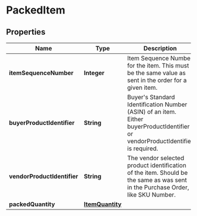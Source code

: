 # PackedItem

## Properties
Name | Type | Description | Notes
------------ | ------------- | ------------- | -------------
**itemSequenceNumber** | **Integer** | Item Sequence Number for the item. This must be the same value as sent in the order for a given item. | 
**buyerProductIdentifier** | **String** | Buyer&#x27;s Standard Identification Number (ASIN) of an item. Either buyerProductIdentifier or vendorProductIdentifier is required. |  [optional]
**vendorProductIdentifier** | **String** | The vendor selected product identification of the item. Should be the same as was sent in the Purchase Order, like SKU Number. |  [optional]
**packedQuantity** | [**ItemQuantity**](ItemQuantity.md) |  | 
